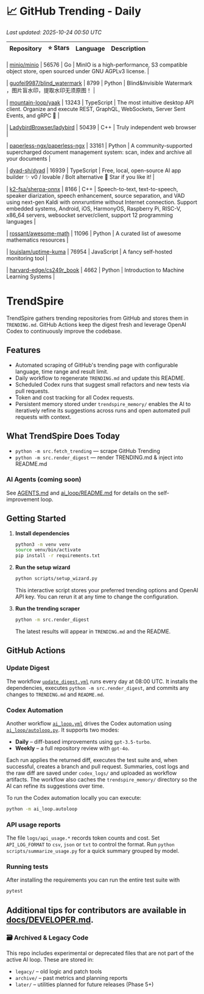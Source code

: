 <!-- TRENDING_START -->
# 📈 GitHub Trending - Daily

_Last updated: 2025-10-24 00:50 UTC_

| Repository | ⭐ Stars | Language | Description |
|------------|--------:|----------|-------------|

| [minio/minio](https://github.com/minio/minio) | 56576 | Go | MinIO is a high-performance, S3 compatible object store, open sourced under GNU AGPLv3 license. |

| [guofei9987/blind_watermark](https://github.com/guofei9987/blind_watermark) | 8799 | Python | Blind&Invisible Watermark ，图片盲水印，提取水印无须原图！ |

| [mountain-loop/yaak](https://github.com/mountain-loop/yaak) | 13243 | TypeScript | The most intuitive desktop API client. Organize and execute REST, GraphQL, WebSockets, Server Sent Events, and gRPC 🦬 |

| [LadybirdBrowser/ladybird](https://github.com/LadybirdBrowser/ladybird) | 50439 | C++ | Truly independent web browser |

| [paperless-ngx/paperless-ngx](https://github.com/paperless-ngx/paperless-ngx) | 33161 | Python | A community-supported supercharged document management system: scan, index and archive all your documents |

| [dyad-sh/dyad](https://github.com/dyad-sh/dyad) | 16939 | TypeScript | Free, local, open-source AI app builder ✨ v0 / lovable / Bolt alternative 🌟 Star if you like it! |

| [k2-fsa/sherpa-onnx](https://github.com/k2-fsa/sherpa-onnx) | 8166 | C++ | Speech-to-text, text-to-speech, speaker diarization, speech enhancement, source separation, and VAD using next-gen Kaldi with onnxruntime without Internet connection. Support embedded systems, Android, iOS, HarmonyOS, Raspberry Pi, RISC-V, x86_64 servers, websocket server/client, support 12 programming languages |

| [rossant/awesome-math](https://github.com/rossant/awesome-math) | 11096 | Python | A curated list of awesome mathematics resources |

| [louislam/uptime-kuma](https://github.com/louislam/uptime-kuma) | 76954 | JavaScript | A fancy self-hosted monitoring tool |

| [harvard-edge/cs249r_book](https://github.com/harvard-edge/cs249r_book) | 4662 | Python | Introduction to Machine Learning Systems |
<!-- TRENDING_END -->

# TrendSpire

TrendSpire gathers trending repositories from GitHub and stores them in `TRENDING.md`. GitHub Actions keep the digest fresh and leverage OpenAI Codex to continuously improve the codebase.

## Features

- Automated scraping of GitHub's trending page with configurable language, time range and result limit.
- Daily workflow to regenerate `TRENDING.md` and update this README.
- Scheduled Codex runs that suggest small refactors and new tests via pull requests.
- Token and cost tracking for all Codex requests.
- Persistent memory stored under `trendspire_memory/` enables the AI to
  iteratively refine its suggestions across runs and open automated pull
  requests with context.

## What TrendSpire Does Today

- `python -m src.fetch_trending` — scrape GitHub Trending
- `python -m src.render_digest` — render TRENDING.md & inject into README.md

### AI Agents (coming soon)
See [AGENTS.md](./AGENTS.md) and [ai_loop/README.md](./ai_loop/README.md) for details on the self-improvement loop.

## Getting Started

1. **Install dependencies**
   ```bash
   python3 -m venv venv
   source venv/bin/activate
   pip install -r requirements.txt
   ```

2. **Run the setup wizard**
   ```bash
   python scripts/setup_wizard.py
   ```
   This interactive script stores your preferred trending options and OpenAI API key.
   You can rerun it at any time to change the configuration.

3. **Run the trending scraper**
   ```bash
   python -m src.render_digest
   ```
   The latest results will appear in `TRENDING.md` and the README.


## GitHub Actions

### Update Digest

The workflow [`update_digest.yml`](.github/workflows/update_digest.yml) runs every day at 08:00 UTC. It installs the dependencies, executes `python -m src.render_digest`, and commits any changes to `TRENDING.md` and `README.md`.

### Codex Automation

Another workflow [`ai_loop.yml`](.github/workflows/ai_loop.yml) drives the Codex automation using [`ai_loop/autoloop.py`](ai_loop/autoloop.py). It supports two modes:

- **Daily** – diff-based improvements using `gpt-3.5-turbo`.
- **Weekly** – a full repository review with `gpt-4o`.

Each run applies the returned diff, executes the test suite and, when successful, creates a branch and pull request. Summaries, cost logs and the raw diff are saved under `codex_logs/` and uploaded as workflow artifacts. The workflow also caches the `trendspire_memory/` directory so the AI can refine its suggestions over time.

To run the Codex automation locally you can execute:

```bash
python -m ai_loop.autoloop
```

### API usage reports

The file `logs/api_usage.*` records token counts and cost. Set `API_LOG_FORMAT`
to `csv`, `json` or `txt` to control the format. Run `python
scripts/summarize_usage.py` for a quick summary grouped by model.

### Running tests

After installing the requirements you can run the entire test suite with

```bash
pytest
```

Additional tips for contributors are available in
[docs/DEVELOPER.md](docs/DEVELOPER.md).
---

### 🗃 Archived & Legacy Code

This repo includes experimental or deprecated files that are not part of the active AI loop. These are stored in:

- `legacy/` – old logic and patch tools
- `archive/` – past metrics and planning reports
- `later/` – utilities planned for future releases (Phase 5+)
